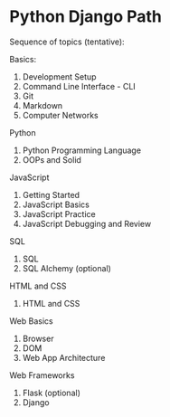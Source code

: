 # Python Django Path

Sequence of topics (tentative):

Basics:
1. Development Setup
2. Command Line Interface - CLI
3. Git
4. Markdown
5. Computer Networks

Python
1. Python Programming Language
2. OOPs and Solid

JavaScript
1. Getting Started
2. JavaScript Basics
3. JavaScript Practice
4. JavaScript Debugging and Review

SQL
1. SQL
2. SQL Alchemy (optional)

HTML and CSS
1. HTML and CSS

Web Basics
1. Browser
2. DOM
3. Web App Architecture

Web Frameworks
1. Flask (optional)
2. Django
